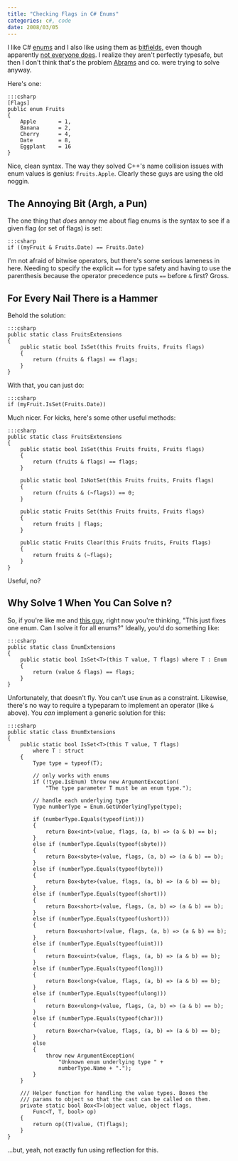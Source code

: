 ```yaml
---
title: "Checking Flags in C# Enums"
categories: c#, code
date: 2008/03/05
---
```

I like C# [enums](http://msdn2.microsoft.com/en-us/library/sbbt4032(VS.80).aspx) and I also like using them as [bitfields](http://msdn2.microsoft.com/en-us/library/system.flagsattribute(VS.80).aspx), even
though apparently [not everyone does](http://cleveralias.blogs.com/thought_spearmints/2004/01/more_c_enum_wac.html). I realize they aren't perfectly
typesafe, but then I don't think that's the problem [Abrams](http://blogs.msdn.com/brada/) and co. were
trying to solve anyway.

Here's one:

    :::csharp
    [Flags]
    public enum Fruits
    {
        Apple       = 1,
        Banana      = 2,
        Cherry      = 4,
        Date        = 8,
        Eggplant    = 16
    }

Nice, clean syntax. The way they solved C++'s name collision issues with enum
values is genius: `Fruits.Apple`. Clearly these guys are using the old noggin.

## The Annoying Bit (Argh, a Pun)

The one thing that *does* annoy me about flag enums is the syntax to see if a
given flag (or set of flags) is set:

    :::csharp
    if ((myFruit & Fruits.Date) == Fruits.Date)

I'm not afraid of bitwise operators, but there's some serious lameness in
here. Needing to specify the explicit `==` for type safety and having to use
the parenthesis because the operator precedence puts `==` before `&` first?
Gross.

## For Every Nail There is a Hammer

Behold the solution:

    :::csharp
    public static class FruitsExtensions
    {
        public static bool IsSet(this Fruits fruits, Fruits flags)
        {
            return (fruits & flags) == flags;
        }
    }

With that, you can just do:

    :::csharp
    if (myFruit.IsSet(Fruits.Date))

Much nicer. For kicks, here's some other useful methods:

    :::csharp
    public static class FruitsExtensions
    {
        public static bool IsSet(this Fruits fruits, Fruits flags)
        {
            return (fruits & flags) == flags;
        }

        public static bool IsNotSet(this Fruits fruits, Fruits flags)
        {
            return (fruits & (~flags)) == 0;
        }

        public static Fruits Set(this Fruits fruits, Fruits flags)
        {
            return fruits | flags;
        }

        public static Fruits Clear(this Fruits fruits, Fruits flags)
        {
            return fruits & (~flags);
        }
    }

Useful, no?

## Why Solve 1 When You Can Solve n?

So, if you're like me and [this guy](http://devlicious.com/blogs/christopher_bennage/archive/2007/09/13/my-new-little-friend-enum-lt-t-gt.aspx), right now you're thinking, "This
just fixes one enum. Can I solve it for all enums?" Ideally, you'd do
something like:

    :::csharp
    public static class EnumExtensions
    {
        public static bool IsSet<T>(this T value, T flags) where T : Enum
        {
            return (value & flags) == flags;
        }
    }

Unfortunately, that doesn't fly. You can't use `Enum` as a constraint.
Likewise, there's no way to require a typeparam to implement an operator (like
`&` above). You *can* implement a generic solution for this:

    :::csharp
    public static class EnumExtensions
    {
        public static bool IsSet<T>(this T value, T flags)
            where T : struct
        {
            Type type = typeof(T);

            // only works with enums
            if (!type.IsEnum) throw new ArgumentException(
                "The type parameter T must be an enum type.");

            // handle each underlying type
            Type numberType = Enum.GetUnderlyingType(type);

            if (numberType.Equals(typeof(int)))
            {
                return Box<int>(value, flags, (a, b) => (a & b) == b);
            }
            else if (numberType.Equals(typeof(sbyte)))
            {
                return Box<sbyte>(value, flags, (a, b) => (a & b) == b);
            }
            else if (numberType.Equals(typeof(byte)))
            {
                return Box<byte>(value, flags, (a, b) => (a & b) == b);
            }
            else if (numberType.Equals(typeof(short)))
            {
                return Box<short>(value, flags, (a, b) => (a & b) == b);
            }
            else if (numberType.Equals(typeof(ushort)))
            {
                return Box<ushort>(value, flags, (a, b) => (a & b) == b);
            }
            else if (numberType.Equals(typeof(uint)))
            {
                return Box<uint>(value, flags, (a, b) => (a & b) == b);
            }
            else if (numberType.Equals(typeof(long)))
            {
                return Box<long>(value, flags, (a, b) => (a & b) == b);
            }
            else if (numberType.Equals(typeof(ulong)))
            {
                return Box<ulong>(value, flags, (a, b) => (a & b) == b);
            }
            else if (numberType.Equals(typeof(char)))
            {
                return Box<char>(value, flags, (a, b) => (a & b) == b);
            }
            else
            {
                throw new ArgumentException(
                    "Unknown enum underlying type " +
                    numberType.Name + ".");
            }
        }

        /// Helper function for handling the value types. Boxes the
        /// params to object so that the cast can be called on them.
        private static bool Box<T>(object value, object flags,
            Func<T, T, bool> op)
        {
            return op((T)value, (T)flags);
        }
    }

&hellip;but, yeah, not exactly fun using reflection for this.

